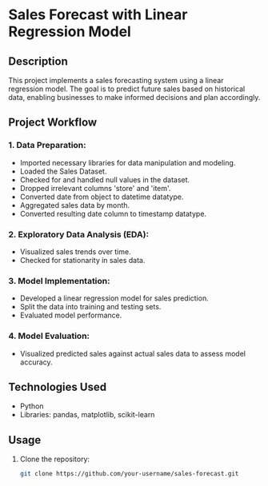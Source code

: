 # Sales Forecast with Linear Regression Model

## Description
This project implements a sales forecasting system using a linear regression model. The goal is to predict future sales based on historical data, enabling businesses to make informed decisions and plan accordingly.

## Project Workflow

### 1. Data Preparation:
- Imported necessary libraries for data manipulation and modeling.
- Loaded the Sales Dataset.
- Checked for and handled null values in the dataset.
- Dropped irrelevant columns 'store' and 'item'.
- Converted date from object to datetime datatype.
- Aggregated sales data by month.
- Converted resulting date column to timestamp datatype.

### 2. Exploratory Data Analysis (EDA):
- Visualized sales trends over time.
- Checked for stationarity in sales data.

### 3. Model Implementation:
- Developed a linear regression model for sales prediction.
- Split the data into training and testing sets.
- Evaluated model performance.

### 4. Model Evaluation:
- Visualized predicted sales against actual sales data to assess model accuracy.

## Technologies Used
- Python
- Libraries: pandas, matplotlib, scikit-learn

## Usage
1. Clone the repository:
   ```bash
   git clone https://github.com/your-username/sales-forecast.git
   ```
